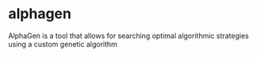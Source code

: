 # alphagen
AlphaGen is a tool that allows for searching optimal algorithmic strategies using a custom genetic algorithm
